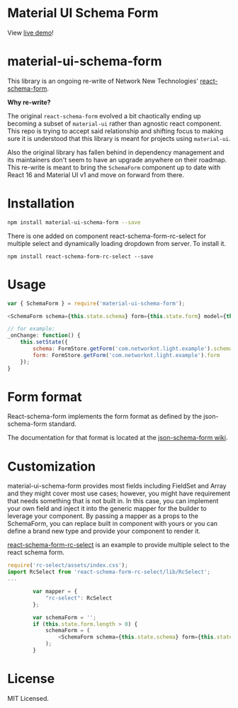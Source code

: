# Material UI Schema Form

View [live demo](https://jeanlescure.github.io/material-ui-schema-form/)!

# material-ui-schema-form

This library is an ongoing re-write of Network New Technologies' [react-schema-form](https://github.com/networknt/react-schema-form).

**Why re-write?**

The original `react-schema-form` evolved a bit chaotically ending up becoming a subset of `material-ui` rather than agnostic react component. This repo is trying to accept said relationship and shifting focus to making sure it is understood that this library is meant for projects using `material-ui`.

Also the original library has fallen behind in dependency management and its maintainers don't seem to have an upgrade anywhere on their roadmap. This re-write is meant to bring the `SchemaForm` component up to date with React 16 and Material UI v1 and move on forward from there.

# Installation

```sh
npm install material-ui-schema-form --save
```

There is one added on component react-schema-form-rc-select for multiple select and dynamically loading dropdown from server. To install it.

```
npm install react-schema-form-rc-select --save
```

# Usage

```js
var { SchemaForm } = require('material-ui-schema-form');

<SchemaForm schema={this.state.schema} form={this.state.form} model={this.props.model} onModelChange={this.props.onModelChange} />

// for example:
_onChange: function() {
    this.setState({
        schema: FormStore.getForm('com.networknt.light.example').schema,
        form: FormStore.getForm('com.networknt.light.example').form
    });
}
```

# Form format

React-schema-form implements the form format as defined by the json-schema-form standard.

The documentation for that format is located at the [json-schema-form wiki](https://github.com/json-schema-form/json-schema-form/wiki/Documentation).

# Customization

material-ui-schema-form provides most fields including FieldSet and Array and they might cover most use cases; however, you might have requirement that needs something that is not built in. In this case, you
can implement your own field and inject it into the generic mapper for the builder to leverage your component. By passing a mapper as a props to the SchemaForm, you can replace built in component with
yours or you can define a brand new type and provide your component to render it.

[react-schema-form-rc-select](https://github.com/networknt/react-schema-form-rc-select) is an example to provide multiple select to the react schema form.

```js
require('rc-select/assets/index.css');
import RcSelect from 'react-schema-form-rc-select/lib/RcSelect';
...

        var mapper = {
            "rc-select": RcSelect
        };

        var schemaForm = '';
        if (this.state.form.length > 0) {
            schemaForm = (
                <SchemaForm schema={this.state.schema} form={this.state.form} model={this.state.model} onModelChange={this.onModelChange} mapper={mapper} />
            );
        }


```

# License

MIT Licensed.
